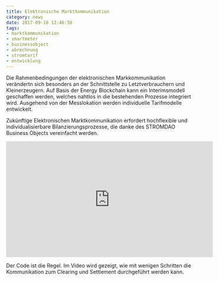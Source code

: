 ```yaml
---
title: Elektronische Marktkommunikation
category: news
date: 2017-09-18 12:46:58
tags:
- marktkommunikation
- smartmeter
- businessobject
- abrechnung
- stromtarif
- entwicklung
---
```

Die Rahmenbedingungen der elektronischen Markkommunikation verändertn sich besonders an der Schnittstelle zu Letztverbrauchern und Kleinerzeugern. Auf Basis der Energy Blockchain kann ein Interimsmodell geschaffen werden, welches nahtlos in die bestehenden Prozesse integriert wird. Ausgehend von der Messlokation werden individuelle Tarifmodelle entwickelt.

Zukünftige Elektronischen Marktkommunikation erfordert  hochflexible und individualisierbare Bilanzierungsprozesse, die danke des STROMDAO Business Objects vereinfacht werden.

<html>
<iframe width="560" height="315" src="https://www.youtube.com/embed/9kLfuIKDQdQ" frameborder="0" allowfullscreen></iframe>
</html>

Der Code ist die Regel. Im Video wird gezeigt, wie mit wenigen Schritten die Kommunikation zum Clearing und Settlement durchgeführt werden kann.
